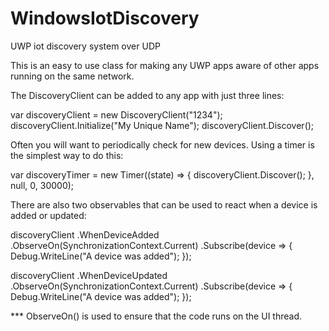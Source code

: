 # WindowsIotDiscovery
UWP iot discovery system over UDP

This is an easy to use class for making any UWP apps aware of other apps running on the same network.

The DiscoveryClient can be added to any app with just three lines:

var discoveryClient = new DiscoveryClient("1234");
discoveryClient.Initialize("My Unique Name");
discoveryClient.Discover();

Often you will want to periodically check for new devices. Using a timer is the simplest way to do this:

var discoveryTimer = new Timer((state) =>
{
    discoveryClient.Discover();
}, null, 0, 30000);

There are also two observables that can be used to react when a device is added or updated:

discoveryClient
  .WhenDeviceAdded
  .ObserveOn(SynchronizationContext.Current)
  .Subscribe(device =>
  {
     Debug.WriteLine("A device was added");
  });
  
discoveryClient
  .WhenDeviceUpdated
  .ObserveOn(SynchronizationContext.Current)
  .Subscribe(device =>
  {
     Debug.WriteLine("A device was added");
  });
  
  *** ObserveOn() is used to ensure that the code runs on the UI thread.
